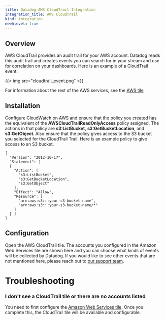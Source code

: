 ```yaml
---
title: Datadog-AWS CloudTrail Integration
integration_title: AWS CloudTrail
kind: integration
newhlevel: true
---
```


## Overview

AWS CloudTrail provides an audit trail for your AWS account. Datadog reads this audit trail and creates events you can search for in your stream and use for correlation on your dashboards. Here is an example of a CloudTrail event:

{{< img src="cloudtrail_event.png" >}}

For information about the rest of the AWS services, see the [AWS tile][1]

## Installation

Configure CloudWatch on AWS and ensure that the policy you created has the equivalent of the **AWSCloudTrailReadOnlyAccess** policy assigned. The actions in that policy are **s3:ListBucket**, **s3:GetBucketLocation**, and **s3:GetObject**. Also ensure that the policy gives access to the S3 bucket you selected for the CloudTrail Trail. Here is an example policy to give access to an S3 bucket.


    {
      "Version": "2012-10-17",
      "Statement": [
      {
        "Action": [
          "s3:ListBucket",
          "s3:GetBucketLocation",
          "s3:GetObject"
        ],
        "Effect": "Allow",
        "Resource": [
          "arn:aws:s3:::your-s3-bucket-name",
          "arn:aws:s3:::your-s3-bucket-name/*"
        ]
      } ]
    }



## Configuration

Open the AWS CloudTrail tile. The accounts you configured in the Amazon Web Services tile are shown here and you can choose what kinds of events will be collected by Datadog. If you would like to see other events that are not mentioned here, please reach out to [our support team][2].


# Troubleshooting

### I don't see a CloudTrail tile or there are no accounts listed

You need to first configure the [Amazon Web Services tile][1]. Once you complete this, the CloudTrail tile will be available and configurable.

[1]: /integrations/aws
[2]: /help
